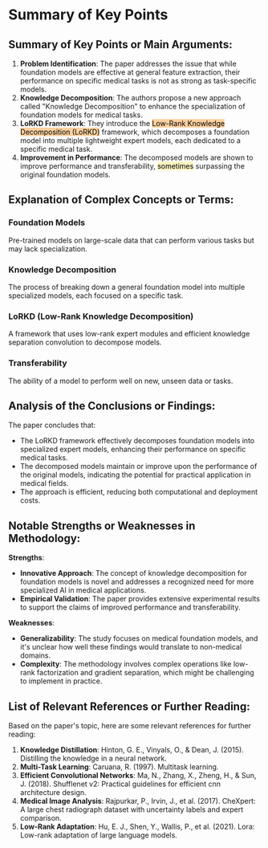 # Summary of Key Points
## Summary of Key Points or Main Arguments:

1. **Problem Identification**: The paper addresses the issue that while foundation models are effective at general feature extraction, their performance on specific medical tasks is not as strong as task-specific models.
2. **Knowledge Decomposition**: The authors propose a new approach called "Knowledge Decomposition" to enhance the specialization of foundation models for medical tasks.
3. **LoRKD Framework**: They introduce the <mark style="background: #FFB86CA6;">Low-Rank Knowledge Decomposition (LoRKD)</mark> framework, which decomposes a foundation model into multiple lightweight expert models, each dedicated to a specific medical task.
4. **Improvement in Performance**: The decomposed models are shown to improve performance and transferability, <mark style="background: #FFF3A3A6;">sometimes</mark> surpassing the original foundation models.

## Explanation of Complex Concepts or Terms:

### **Foundation Models**
Pre-trained models on large-scale data that can perform various tasks but may lack specialization.
### **Knowledge Decomposition**
The process of breaking down a general foundation model into multiple specialized models, each focused on a specific task.
### **LoRKD (Low-Rank Knowledge Decomposition)**
A framework that uses low-rank expert modules and efficient knowledge separation convolution to decompose models.
### **Transferability**
The ability of a model to perform well on new, unseen data or tasks.

## Analysis of the Conclusions or Findings:

The paper concludes that:

- The LoRKD framework effectively decomposes foundation models into specialized expert models, enhancing their performance on specific medical tasks.
- The decomposed models maintain or improve upon the performance of the original models, indicating the potential for practical application in medical fields.
- The approach is efficient, reducing both computational and deployment costs.

## Notable Strengths or Weaknesses in Methodology:

**Strengths**:

- **Innovative Approach**: The concept of knowledge decomposition for foundation models is novel and addresses a recognized need for more specialized AI in medical applications.
- **Empirical Validation**: The paper provides extensive experimental results to support the claims of improved performance and transferability.

**Weaknesses**:

- **Generalizability**: The study focuses on medical foundation models, and it's unclear how well these findings would translate to non-medical domains.
- **Complexity**: The methodology involves complex operations like low-rank factorization and gradient separation, which might be challenging to implement in practice.

## List of Relevant References or Further Reading:

Based on the paper's topic, here are some relevant references for further reading:

1. **Knowledge Distillation**: Hinton, G. E., Vinyals, O., & Dean, J. (2015). Distilling the knowledge in a neural network.
2. **Multi-Task Learning**: Caruana, R. (1997). Multitask learning.
3. **Efficient Convolutional Networks**: Ma, N., Zhang, X., Zheng, H., & Sun, J. (2018). Shufflenet v2: Practical guidelines for efficient cnn architecture design.
4. **Medical Image Analysis**: Rajpurkar, P., Irvin, J., et al. (2017). CheXpert: A large chest radiograph dataset with uncertainty labels and expert comparison.
5. **Low-Rank Adaptation**: Hu, E. J., Shen, Y., Wallis, P., et al. (2021). Lora: Low-rank adaptation of large language models.